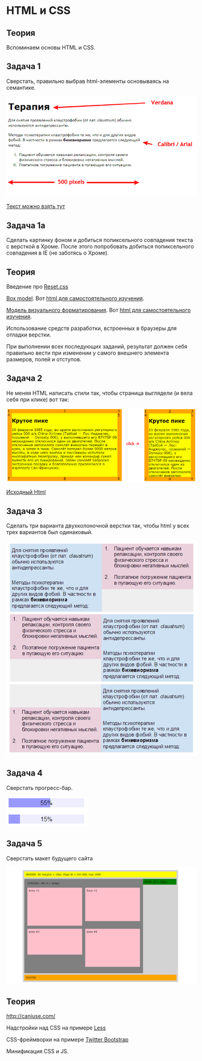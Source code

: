 HTML и CSS
===

Теория
------

Вспоминаем основы HTML и CSS.

Задача 1
--------
Сверстать, правильно выбрав html-элементы основываясь на семантике.

![Макет text](text.png)

[Текст можно взять тут](text.txt)


Задача 1а
----------
Сделать картинку фоном и добиться попиксельного совпадения текста с версткой в Хроме.
После этого попробовать добиться попиксельного совпадения в IE (не заботясь о Хроме). 

Теория
-------
Введение про [Reset.css](http://habrahabr.ru/post/45296/)

[Box model](http://www.w3.org/TR/CSS2/box.html). Вот [html для самостоятельного изучения](box.html).

[Модель визуального форматирования](http://www.umade.ru/resources/specifications/CSS2/visuren.html). 
Вот [html для самостоятельного изучения](visual-model.html).

Использование средств разработки, встроенных в браузеры для отладки верстки.


При выполнении всех последующих заданий, результат должен себя правильно вести 
при изменении у самого внешнего элемента размеров, полей и отступов.

Задача 2
--------
Не меняя HTML написать стили так, чтобы страница выглядели (и вела себя при клике) вот так:

![Макет 9-grid](9grid.png)

[Исходный Html](9grid.html)


Задача 3
--------
Сделать три варианта двухколоночной верстки так, чтобы html у всех трех вариантов был одинаковый.

![Макет columns](columns.png)

Задача 4
--------
Сверстать прогресс-бар.

![Макет progressbar](progressbar.png)


Задача 5
--------
Сверстать макет будущего сайта

![Макет layout](layout.png)

Теория
------

http://caniuse.com/

Надстройки над CSS на примере [Less](http://lesscss.org/)

CSS-фреймворки на примере [Twitter Bootstrap](http://twitter.github.com/bootstrap/)

Минификация CSS и JS.


